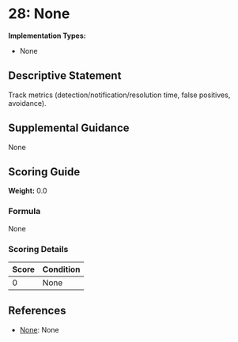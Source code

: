# 28: None

**Implementation Types:**
- None

## Descriptive Statement

Track metrics (detection/notification/resolution time, false positives, avoidance).

## Supplemental Guidance

None

## Scoring Guide

**Weight:** 0.0

### Formula

None

### Scoring Details

| Score | Condition |
| ----- | --------- |
| 0 | None |

## References

- [None](None): None

